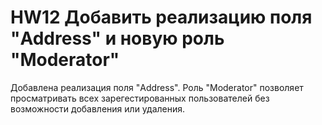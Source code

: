 # HW12 Добавить  реализацию поля "Address" и новую роль "Moderator"
Добавлена реализация поля "Address". Роль "Moderator" позволяет 
просматривать всех зарегестированных пользователей без возможности
добавления или удаления.
